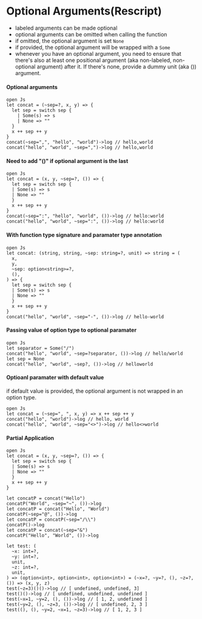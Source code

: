 # Optional Arguments(Rescript)

- labeled arguments can be made optional
- optional arguments can be omitted when calling the function
- if omitted, the optional argument is set `None`
- if provided, the optional argument will be wrapped with a `Some`
- whenever you have an optional argument, you need to ensure that there's also at least one positional argument (aka non-labeled, non-optional argument) after it. If there's none, provide a dummy unit (aka ()) argument.


#### Optional arguments
```reasonml
open Js
let concat = (~sep=?, x, y) => {
  let sep = switch sep {
    | Some(s) => s
    | None => ""
  }
  x ++ sep ++ y
}
concat(~sep=",", "hello", "world")->log // hello,world
concat("hello", "world", ~sep=",")->log // hello,world
```

#### Need to add "()" if optional argument is the last
```reasonml
open Js
let concat = (x, y, ~sep=?, ()) => {
  let sep = switch sep {
  | Some(s) => s
  | None => ""
  }
  x ++ sep ++ y
}
concat(~sep=":", "hello", "world", ())->log // hello:world
concat("hello", "world", ~sep=":", ())->log // hello:world
```

#### With function type signature and paramater type annotation
```reasonml
open Js
let concat: (string, string, ~sep: string=?, unit) => string = (
  x,
  y,
  ~sep: option<string>=?,
  (),
) => {
  let sep = switch sep {
  | Some(s) => s
  | None => ""
  }
  x ++ sep ++ y
}
concat("hello", "world", ~sep="-", ())->log // hello-world
```

#### Passing value of option type to optional paramater
```reasonml
open Js
let separator = Some("/")
concat("hello", "world", ~sep=?separator, ())->log // hello/world
let sep = None
concat("hello", "world", ~sep?, ())->log // helloworld
```

#### Optioanl paramater with default value
if default value is provided, the optional argument is not wrapped in an option type.
```reasonml
open Js
let concat = (~sep=", ", x, y) => x ++ sep ++ y
concat("hello", "world")->log // hello, world
concat("hello", "world", ~sep="<>")->log // hello<>world
```

#### Partial Application
```reasonml
open Js
let concat = (x, y, ~sep=?, ()) => {
  let sep = switch sep {
  | Some(s) => s
  | None => ""
  }
  x ++ sep ++ y
}

let concatP = concat("Hello")
concatP("World", ~sep="~", ())->log
let concatP = concat("Hello", "World")
concatP(~sep="@", ())->log
let concatP = concatP(~sep="/\\")
concatP()->log
let concatP = concat(~sep="&")
concatP("Hello", "World", ())->log

let test: (
  ~x: int=?,
  ~y: int=?,
  unit,
  ~z: int=?,
  unit,
) => (option<int>, option<int>, option<int>) = (~x=?, ~y=?, (), ~z=?, ()) => (x, y, z)
test(~z=3)()()->log // [ undefined, undefined, 3]
test()()->log // [ undefined, undefined, undefined ]
test(~x=1, ~y=2, (), ())->log // [ 1, 2, undefined ]
test(~y=2, (), ~z=3, ())->log // [ undefined, 2, 3 ]
test((), (), ~y=2, ~x=1, ~z=3)->log // [ 1, 2, 3 ]
```
